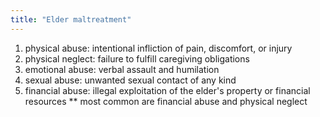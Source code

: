 ```yaml
---
title: "Elder maltreatment"
---
```

1) physical abuse: intentional infliction of pain, discomfort, or injury
2) physical neglect: failure to fulfill caregiving obligations
3) emotional abuse: verbal assault and humilation
4) sexual abuse: unwanted sexual contact of any kind
5) financial abuse: illegal exploitation of the elder's property or financial resources
** most common are financial abuse and physical neglect


